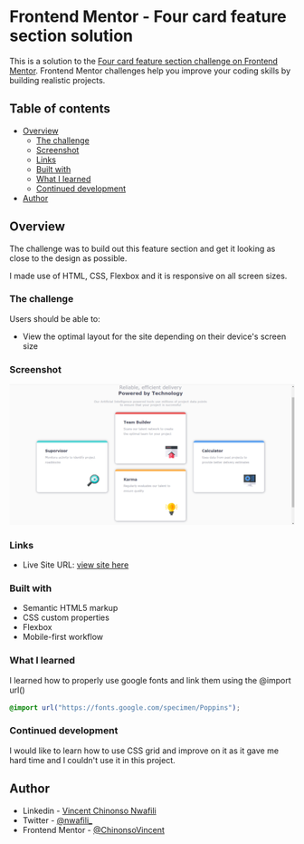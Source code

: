 # Frontend Mentor - Four card feature section solution

This is a solution to the [Four card feature section challenge on Frontend Mentor](https://www.frontendmentor.io/challenges/four-card-feature-section-weK1eFYK). Frontend Mentor challenges help you improve your coding skills by building realistic projects.

## Table of contents

-   [Overview](#overview)
    -   [The challenge](#the-challenge)
    -   [Screenshot](#screenshot)
    -   [Links](#links)
    -   [Built with](#built-with)
    -   [What I learned](#what-i-learned)
    -   [Continued development](#continued-development)
-   [Author](#author)

## Overview

The challenge was to build out this feature section and get it looking as close to the design as possible.

I made use of HTML, CSS, Flexbox and it is responsive on all screen sizes.

### The challenge

Users should be able to:

-   View the optimal layout for the site depending on their device's screen size

### Screenshot

![](./screenshot.png)

### Links

-   Live Site URL: [view site here](https://chinonsovincent.github.io/Frontend-Mentor-Four-card-feature-section/)

### Built with

-   Semantic HTML5 markup
-   CSS custom properties
-   Flexbox
-   Mobile-first workflow

### What I learned

I learned how to properly use google fonts and link them using the @import url()

```css
@import url("https://fonts.google.com/specimen/Poppins");
```

### Continued development

I would like to learn how to use CSS grid and improve on it as it gave me hard time and I couldn't use it in this project.

## Author

-   Linkedin - [Vincent Chinonso Nwafili](www.linkedin.com/in/vincent-chinonso-nwafili-b96ba9197)
-   Twitter - [@nwafili\_](https://www.twitter.com/nwafili_)
-   Frontend Mentor - [@ChinonsoVincent](https://www.frontendmentor.io/profile/@ChinonsoVincent)
